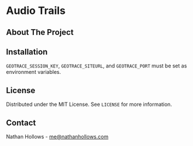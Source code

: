 # Audio Trails

<!-- ABOUT THE PROJECT -->
## About The Project

## Installation

`GEOTRACE_SESSION_KEY`, `GEOTRACE_SITEURL`, and `GEOTRACE_PORT`  must be set as environment variables.

<!-- LICENSE -->
## License

Distributed under the MIT License. See `LICENSE` for more information.

<!-- CONTACT -->
## Contact

Nathan Hollows - me@nathanhollows.com
